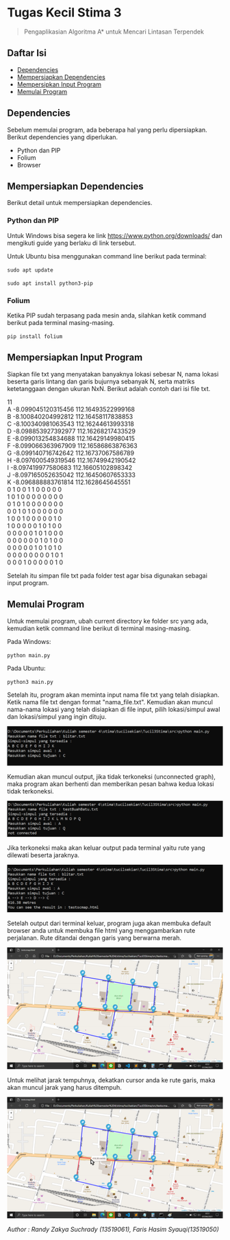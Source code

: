 # Tugas Kecil Stima 3
> Pengaplikasian Algoritma A* untuk Mencari Lintasan Terpendek

## Daftar Isi
* [Dependencies](#dependencies)
* [Mempersiapkan Dependencies](#mempersiapkan-dependencies)
* [Mempersipkan Input Program](#mempersiapkan-input-program)
* [Memulai Program](#memulai-program)

## Dependencies
Sebelum memulai program, ada beberapa hal yang perlu dipersiapkan. Berikut dependencies yang diperlukan.

* Python dan PIP
* Folium
* Browser

## Mempersiapkan Dependencies
Berikut detail untuk mempersiapkan dependencies.

### Python dan PIP
Untuk Windows bisa segera ke link https://www.python.org/downloads/ dan mengikuti guide yang berlaku di link tersebut.

Untuk Ubuntu bisa menggunakan command line berikut pada terminal:

`sudo apt update`

`sudo apt install python3-pip`

### Folium
Ketika PIP sudah terpasang pada mesin anda, silahkan ketik command berikut pada terminal masing-masing.

`pip install folium`

## Mempersiapkan Input Program
Siapkan file txt yang menyatakan banyaknya lokasi sebesar N, nama lokasi beserta garis lintang dan garis bujurnya sebanyak N, serta matriks ketetanggaan dengan ukuran NxN. Berikut adalah contoh dari isi file txt.

11\
A -8.099045120315456 112.16493522999168\
B -8.100840204992812 112.16458117838853\
C -8.100340981063543 112.16244613993318\
D -8.098853927392977 112.16268217433529\
E -8.099013254834688 112.16429149980415\
F -8.099066363967909 112.16586863876363\
G -8.099140716742642 112.16737067586789\
H -8.097600549319546 112.16749942190542\
I -8.097419977580683 112.16605102898342\
J -8.097165052635042 112.16450607653333\
K -8.096888883761814 112.1628645645551\
0 1 0 0 1 1 0 0 0 0 0\
1 0 1 0 0 0 0 0 0 0 0\
0 1 0 1 0 0 0 0 0 0 0\
0 0 1 0 1 0 0 0 0 0 0\
1 0 0 1 0 0 0 0 0 1 0\
1 0 0 0 0 0 1 0 1 0 0\
0 0 0 0 0 1 0 1 0 0 0\
0 0 0 0 0 0 1 0 1 0 0\
0 0 0 0 0 1 0 1 0 1 0\
0 0 0 0 0 0 0 0 1 0 1\
0 0 0 1 0 0 0 0 0 1 0

Setelah itu simpan file txt pada folder test agar bisa digunakan sebagai input program.
## Memulai Program
Untuk memulai program, ubah current directory ke folder src yang ada, kemudian ketik command line berikut di terminal masing-masing.

Pada Windows:

`python main.py`

Pada Ubuntu:

`python3 main.py`

Setelah itu, program akan meminta input nama file txt yang telah disiapkan. Ketik nama file txt dengan format "nama_file.txt".
Kemudian akan muncul nama-nama lokasi yang telah disiapkan di file input, pilih lokasi/simpul awal dan lokasi/simpul yang ingin dituju.

![Input](./img/input.png)

Kemudian akan muncul output, jika tidak terkoneksi (unconnected graph), maka program akan berhenti dan memberikan pesan bahwa kedua lokasi tidak terkoneksi.

![Output Not Connected](./img/output2.png)

Jika terkoneksi maka akan keluar output pada terminal yaitu rute yang dilewati beserta jaraknya.

![Output Connected](./img/output1.png)

Setelah output dari terminal keluar, program juga akan membuka default browser anda untuk membuka file html yang menggambarkan rute perjalanan. Rute ditandai dengan garis yang berwarna merah.

![Output Web](./img/output3.png)

Untuk melihat jarak tempuhnya, dekatkan cursor anda ke rute garis, maka akan muncul jarak yang harus ditempuh.

![Hover Cursor](./img/output4.png)

*Author : Randy Zakya Suchrady (13519061), Faris Hasim Syauqi(13519050)*
